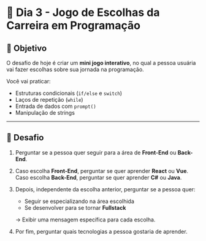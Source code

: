 # 📝 Dia 3 - Jogo de Escolhas da Carreira em Programação

## 🎯 Objetivo
O desafio de hoje é criar um **mini jogo interativo**, no qual a pessoa usuária vai fazer escolhas sobre sua jornada na programação.  

Você vai praticar:  
- Estruturas condicionais (`if/else` e `switch`)  
- Laços de repetição (`while`)  
- Entrada de dados com `prompt()`  
- Manipulação de strings  

---

## 🧩 Desafio

1. Perguntar se a pessoa quer seguir para a área de **Front-End** ou **Back-End**.  

2. Caso escolha **Front-End**, perguntar se quer aprender **React** ou **Vue**.  
   Caso escolha **Back-End**, perguntar se quer aprender **C#** ou **Java**.  

3. Depois, independente da escolha anterior, perguntar se a pessoa quer:  
   - Seguir se especializando na área escolhida  
   - Se desenvolver para se tornar **Fullstack**  

   → Exibir uma mensagem específica para cada escolha.  

4. Por fim, perguntar quais tecnologias a pessoa gostaria de aprender.  
